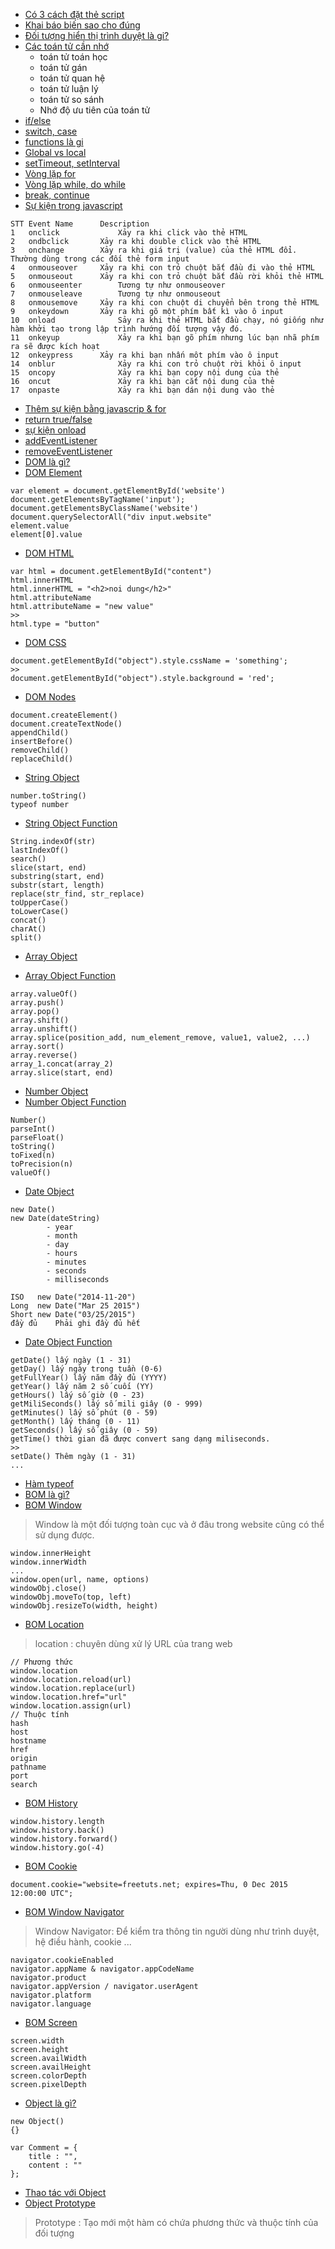 - [Có 3 cách đặt thẻ script](https://trello.com/c/5sm3mWW3/4-js-javascript-l%C3%A0-g%C3%AC-1)
- [Khai báo biến sao cho đúng](https://trello.com/c/tr412o82/5-js-khai-b%C3%A1o-bi%E1%BA%BFn-2)
- [Đối tượng hiển thị trình duyệt là gi?](https://trello.com/c/6sVHyEg7/6-js-h%C3%A0m-alert-confirm-v%C3%A0-prompt-3)
- [Các toán tử cần nhớ](https://trello.com/c/NTktUUCX/7-js-các-toán-tử-4)
    + toán tử toán học
    + toán tử gán
    + toán tử quan hệ
    + toán tử luận lý
    + toán tử so sánh
    + Nhớ độ ưu tiên của toán tử
- [if/else](https://trello.com/c/lGeiSt5C/8-js-l%E1%BB%87nh-if-else-5)
- [switch, case](https://trello.com/c/2BwQc2qC/9-js-l%E1%BB%87nh-switch-case-6)
- [functions là gi](https://trello.com/c/SduJ3Qwi/10-js-function-7)
- [Global vs local](https://trello.com/c/OAP3LT1j/11-js-biến-toàn-cục-và-cục-bộ-8)
- [setTimeout, setInterval](https://trello.com/c/PxctX5sT/14-js-settimeout-setinterval-11)
- [Vòng lặp for](https://trello.com/c/gWdye63t/15-js-vòng-lặp-for-12)
- [Vòng lặp while, do while](https://trello.com/c/pDQ9C9GU/16-js-v%C3%B2ng-l%E1%BA%B7p-while-do-while-13)
- [break, continue](https://trello.com/c/qo6IcEVI/17-js-l%E1%BB%87nh-break-continue-14)
- [Sự kiện trong javascript](https://trello.com/c/NsMWxLHg/18-js-sự-kiện-event-là-gì-15)
```vue
STT	Event Name	    Description
1	onclick             Xảy ra khi click vào thẻ HTML
2	ondbclick	    Xảy ra khi double click vào thẻ HTML
3	onchange	    Xảy ra khi giá trị (value) của thẻ HTML đổi. Thường dùng trong các đối thẻ form input
4	onmouseover	    Xảy ra khi con trỏ chuột bắt đầu đi vào thẻ HTML
5	onmouseout	    Xảy ra khi con trỏ chuột bắt đầu rời khỏi thẻ HTML
6	onmouseenter	    Tương tự như onmouseover
7	onmouseleave	    Tương tự như onmouseout
8	onmousemove	    Xảy ra khi con chuột di chuyển bên trong thẻ HTML
9	onkeydown	    Xảy ra khi gõ một phím bất kì vào ô input
10	onload	            Sảy ra khi thẻ HTML bắt đầu chạy, nó giống như hàm khởi tạo trong lập trình hướng đối tượng vậy đó.
11	onkeyup	            Xảy ra khi bạn gõ phím nhưng lúc bạn nhã phím ra sẽ được kích hoạt
12	onkeypress	    Xảy ra khi bạn nhấn môt phím vào ô input
14	onblur	            Xảy ra khi con trỏ chuột rời khỏi ô input
15	oncopy	            Xảy ra khi bạn copy nội dung của thẻ
16	oncut	            Xảy ra khi bạn cắt nội dung của thẻ
17	onpaste	            Xảy ra khi bạn dán nội dung vào thẻ
```
- [Thêm sự kiện bằng javascrip & for](https://trello.com/c/sFHdiH08/19-js-thêm-sự-kiện-event-16)
- [return true/false](https://trello.com/c/JGaACbVx/20-js-return-true-false-17)
- [sự kiện onload](https://trello.com/c/LxcgVCHs/21-js-sự-kiện-onload-18)
- [addEventListener](https://trello.com/c/VK7T4Qxn/22-js-hàm-addeventlistener-19)
- [removeEventListener](https://trello.com/c/0C6JqmyI/23-js-hàm-removeeventlistener-20)
- [DOM là gì?](https://trello.com/c/mHZzhQUp/24-js-dom-là-gì-21)
- [DOM Element](https://trello.com/c/qOtlzmLX/25-js-dom-element-22)
```vue
var element = document.getElementById('website')
document.getElementsByTagName('input');
document.getElementsByClassName('website')
document.querySelectorAll("div input.website"
element.value
element[0].value
```
- [DOM HTML](https://trello.com/c/PpvIPtcC/26-js-dom-html-23)
```vue
var html = document.getElementById("content")
html.innerHTML
html.innerHTML = "<h2>noi dung</h2>"
html.attributeName
html.attributeName = "new value"
>>
html.type = "button"
```
- [DOM CSS](https://trello.com/c/qCl10JA9/27-js-dom-css-24)
```vue
document.getElementById("object").style.cssName = 'something';
>>
document.getElementById("object").style.background = 'red';
```
- [DOM Nodes](https://trello.com/c/L0Wvf20O/28-js-dom-nodes-25)
```vue
document.createElement()
document.createTextNode()
appendChild()
insertBefore()
removeChild()
replaceChild()
```
- [String Object](https://trello.com/c/LTxZALUI/30-js-string-object-27)
```vue
number.toString()
typeof number
```
- [String Object Function](https://trello.com/c/mNFplg4v/31-js-string-object-function-28)
```vue
String.indexOf(str)
lastIndexOf()
search()
slice(start, end)
substring(start, end)
substr(start, length)
replace(str_find, str_replace)
toUpperCase()
toLowerCase()
concat()
charAt()
split()
```
- [Array Object](https://trello.com/c/pffrZkNv/32-js-array-object-29)

- [Array Object Function](https://trello.com/c/JGtZNjLs/33-js-array-object-function-30)
```vue
array.valueOf()
array.push()
array.pop()
array.shift()
array.unshift()
array.splice(position_add, num_element_remove, value1, value2, ...)
array.sort()
array.reverse()
array_1.concat(array_2)
array.slice(start, end)
```
- [Number Object](https://trello.com/c/qdhiQlai/34-js-number-object-31)
- [Number Object Function](https://trello.com/c/pMyMfZrg/35-js-number-object-function-32)
```vue
Number()
parseInt()
parseFloat()
toString()
toFixed(n)
toPrecision(n)
valueOf()
```
- [Date Object](https://trello.com/c/C07RqZRU/36-js-date-object-33)
```vue
new Date()
new Date(dateString)
        - year
        - month
        - day
        - hours
        - minutes
        - seconds
        - milliseconds
        
ISO   new Date("2014-11-20")
Long  new Date("Mar 25 2015")
Short new Date("03/25/2015")
đầy đủ    Phải ghi đầy đủ hết
```
- [Date Object Function](https://trello.com/c/fEPjquEY/37-js-date-object-function-34)
```vue
getDate() lấy ngày (1 - 31)
getDay() lấy ngày trong tuần (0-6)
getFullYear() lấy năm đầy đủ (YYYY)
getYear() lấy năm 2 số cuối (YY)
getHours() lấy số giờ (0 - 23)
getMiliSeconds() lấy số mili giây (0 - 999)
getMinutes() lấy số phút (0 - 59)
getMonth() lấy tháng (0 - 11)
getSeconds() lấy số giây (0 - 59)
getTime() thời gian đã được convert sang dạng miliseconds.
>>
setDate() Thêm ngày (1 - 31)
...
```
- [Hàm typeof](https://trello.com/c/0Kj1fKad/38-js-hàm-typeof-35)
- [BOM là gì?](https://trello.com/c/yrdLKCEJ/39-js-bom-là-gì-36)
- [BOM Window](https://trello.com/c/nbvXKzip/40-js-bom-window-37)
> Window là một đối tượng toàn cục và ở đâu trong website cũng có thể sử dụng được.
```vue
window.innerHeight
window.innerWidth
...
window.open(url, name, options)
windowObj.close()
windowObj.moveTo(top, left)
windowObj.resizeTo(width, height)
```
- [BOM Location](https://trello.com/c/JBD0GqIm/41-js-bom-location-38)
> location : chuyên dùng xử lý URL của trang web
```vue
// Phương thức
window.location
window.location.reload(url)
window.location.replace(url)
window.location.href="url"
window.location.assign(url)
// Thuộc tính
hash
host
hostname
href
origin
pathname
port
search
```
- [BOM History](https://trello.com/c/R80gSkSR/42-js-bom-history-39)
```vue
window.history.length
window.history.back()
window.history.forward()
window.history.go(-4)
```
- [BOM Cookie](https://trello.com/c/GLLLvPOi/43-js-bom-cookie-40)
```vue
document.cookie="website=freetuts.net; expires=Thu, 0 Dec 2015 12:00:00 UTC";
```
- [BOM Window Navigator](https://trello.com/c/8PUFCaiJ/44-js-bom-window-navigator-41)
> Window Navigator: Để kiểm tra thông tin người dùng như trình duyệt, hệ điều hành, cookie ...
```vue
navigator.cookieEnabled
navigator.appName & navigator.appCodeName
navigator.product
navigator.appVersion / navigator.userAgent
navigator.platform
navigator.language
```
- [BOM Screen](https://trello.com/c/fjIMtZji/45-js-bom-screen-42)
```vue
screen.width
screen.height
screen.availWidth
screen.availHeight
screen.colorDepth
screen.pixelDepth
```
- [Object là gì?](https://trello.com/c/xmiQTwXR/46-js-object-là-gì-43)
```vue
new Object()
{}

var Comment = {
    title : "",
    content : ""
};
```
- [Thao tác với Object](https://trello.com/c/JK54CxsZ/47-js-thao-tác-với-object-44)
- [Object Prototype](https://trello.com/c/f0FZSjaK/48-js-object-prototype-45)
> Prototype : Tạo mới một hàm có chứa phương thức và thuộc tính của đối tượng
